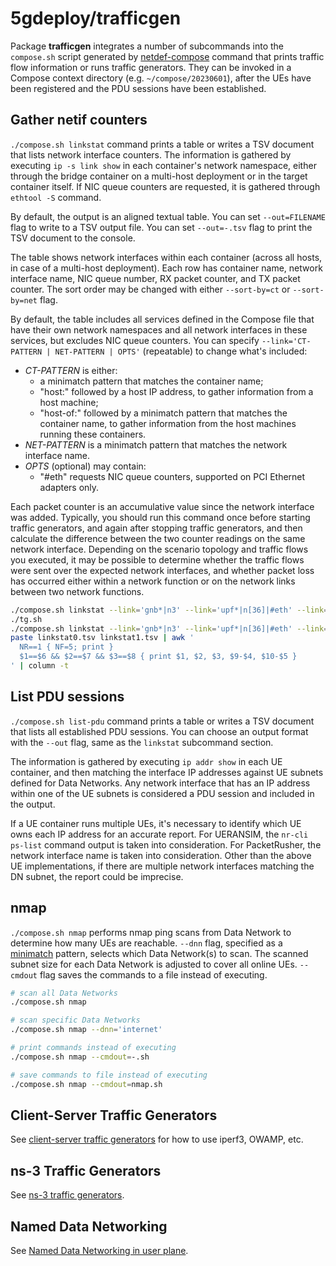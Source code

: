 # 5gdeploy/trafficgen

Package **trafficgen** integrates a number of subcommands into the `compose.sh` script generated by [netdef-compose](../netdef-compose/README.md) command that prints traffic flow information or runs traffic generators.
They can be invoked in a Compose context directory (e.g. `~/compose/20230601`), after the UEs have been registered and the PDU sessions have been established.

## Gather netif counters

`./compose.sh linkstat` command prints a table or writes a TSV document that lists network interface counters.
The information is gathered by executing `ip -s link show` in each container's network namespace, either through the bridge container on a multi-host deployment or in the target container itself.
If NIC queue counters are requested, it is gathered through `ethtool -S` command.

By default, the output is an aligned textual table.
You can set `--out=FILENAME` flag to write to a TSV output file.
You can set `--out=-.tsv` flag to print the TSV document to the console.

The table shows network interfaces within each container (across all hosts, in case of a multi-host deployment).
Each row has container name, network interface name, NIC queue number, RX packet counter, and TX packet counter.
The sort order may be changed with either `--sort-by=ct` or `--sort-by=net` flag.

By default, the table includes all services defined in the Compose file that have their own network namespaces and all network interfaces in these services, but excludes NIC queue counters.
You can specify `--link='CT-PATTERN | NET-PATTERN | OPTS'` (repeatable) to change what's included:

* *CT-PATTERN* is either:
  * a minimatch pattern that matches the container name;
  * "host:" followed by a host IP address, to gather information from a host machine;
  * "host-of:" followed by a minimatch pattern that matches the container name, to gather information from the host machines running these containers.
* *NET-PATTERN* is a minimatch pattern that matches the network interface name.
* *OPTS* (optional) may contain:
  * "#eth" requests NIC queue counters, supported on PCI Ethernet adapters only.

Each packet counter is an accumulative value since the network interface was added.
Typically, you should run this command once before starting traffic generators, and again after stopping traffic generators, and then calculate the difference between the two counter readings on the same network interface.
Depending on the scenario topology and traffic flows you executed, it may be possible to determine whether the traffic flows were sent over the expected network interfaces, and whether packet loss has occurred either within a network function or on the network links between two network functions.

```bash
./compose.sh linkstat --link='gnb*|n3' --link='upf*|n[36]|#eth' --link='dn_*|n6' --out=linkstat0.tsv
./tg.sh
./compose.sh linkstat --link='gnb*|n3' --link='upf*|n[36]|#eth' --link='dn_*|n6' --out=linkstat1.tsv
paste linkstat0.tsv linkstat1.tsv | awk '
  NR==1 { NF=5; print }
  $1==$6 && $2==$7 && $3==$8 { print $1, $2, $3, $9-$4, $10-$5 }
' | column -t
```

## List PDU sessions

`./compose.sh list-pdu` command prints a table or writes a TSV document that lists all established PDU sessions.
You can choose an output format with the `--out` flag, same as the `linkstat` subcommand section.

The information is gathered by executing `ip addr show` in each UE container, and then matching the interface IP addresses against UE subnets defined for Data Networks.
Any network interface that has an IP address within one of the UE subnets is considered a PDU session and included in the output.

If a UE container runs multiple UEs, it's necessary to identify which UE owns each IP address for an accurate report.
For UERANSIM, the `nr-cli ps-list` command output is taken into consideration.
For PacketRusher, the network interface name is taken into consideration.
Other than the above UE implementations, if there are multiple network interfaces matching the DN subnet, the report could be imprecise.

## nmap

`./compose.sh nmap` performs nmap ping scans from Data Network to determine how many UEs are reachable.
`--dnn` flag, specified as a [minimatch](https://www.npmjs.com/package/minimatch) pattern, selects which Data Network(s) to scan.
The scanned subnet size for each Data Network is adjusted to cover all online UEs.
`--cmdout` flag saves the commands to a file instead of executing.

```bash
# scan all Data Networks
./compose.sh nmap

# scan specific Data Networks
./compose.sh nmap --dnn='internet'

# print commands instead of executing
./compose.sh nmap --cmdout=-.sh

# save commands to file instead of executing
./compose.sh nmap --cmdout=nmap.sh
```

## Client-Server Traffic Generators

See [client-server traffic generators](../docs/tgcs.md) for how to use iperf3, OWAMP, etc.

## ns-3 Traffic Generators

See [ns-3 traffic generators](../docs/ns3.md).

## Named Data Networking

See [Named Data Networking in user plane](../docs/NDN.md).
